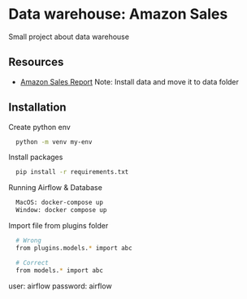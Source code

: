 # Data warehouse: Amazon Sales

Small project about data warehouse

## Resources

- [Amazon Sales Report](https://www.kaggle.com/datasets/mdsazzatsardar/amazonsalesreport/data)
  Note: Install data and move it to data folder

## Installation

Create python env

```bash
  python -m venv my-env
```

Install packages

```bash
  pip install -r requirements.txt
```

Running Airflow & Database

```bash
  MacOS: docker-compose up
  Window: docker compose up
```

Import file from plugins folder

```bash
  # Wrong
  from plugins.models.* import abc

  # Correct
  from models.* import abc
```
  <!-- Login airflow -->
  user: airflow
  password: airflow
